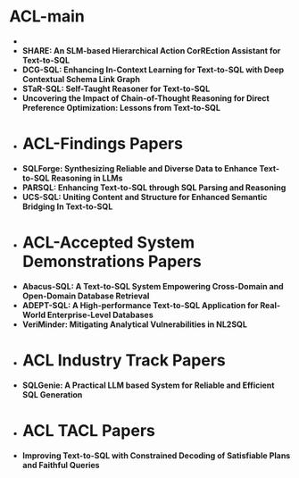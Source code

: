 # ACL-main
-
- **SHARE: An SLM-based Hierarchical Action CorREction Assistant for Text-to-SQL**
- **DCG-SQL: Enhancing In-Context Learning for Text-to-SQL with Deep Contextual Schema Link Graph**
- **STaR-SQL: Self-Taught Reasoner for Text-to-SQL**
- **Uncovering the Impact of Chain-of-Thought Reasoning for Direct Preference Optimization: Lessons from Text-to-SQL**
- # ACL-Findings Papers
- **SQLForge: Synthesizing Reliable and Diverse Data to Enhance Text-to-SQL Reasoning in LLMs**
- **PARSQL: Enhancing Text-to-SQL through SQL Parsing and Reasoning**
- **UCS-SQL: Uniting Content and Structure for Enhanced Semantic Bridging In Text-to-SQL**
- # ACL-Accepted System Demonstrations Papers
- **Abacus-SQL: A Text-to-SQL System Empowering Cross-Domain and Open-Domain Database Retrieval**
- **ADEPT-SQL: A High-performance Text-to-SQL Application for Real-World Enterprise-Level Databases**
- **VeriMinder: Mitigating Analytical Vulnerabilities in NL2SQL**
- # ACL Industry Track Papers
- **SQLGenie: A Practical LLM based System for Reliable and Efficient SQL Generation**
- # ACL TACL Papers
- **Improving Text-to-SQL with Constrained Decoding of Satisfiable Plans and Faithful Queries**